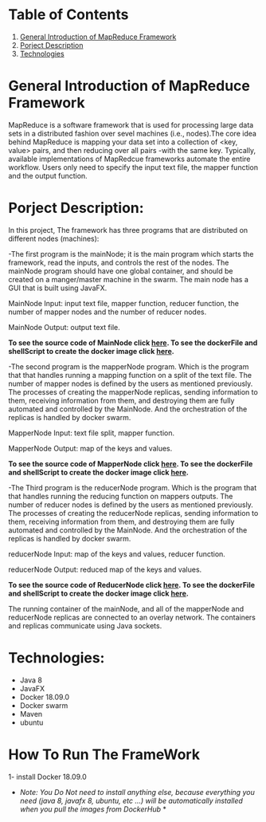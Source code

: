 # Table of Contents
1. [General Introduction of MapReduce Framework](#general-introduction-of-mapreduce-framework)
2. [Porject Description](#porject-description)
3. [Technologies](#technologies)

 

# General Introduction of MapReduce Framework
MapReduce is a software framework that is used for processing large data sets in a distributed fashion over sevel machines (i.e., nodes).The core idea behind MapReduce is mapping your data set into a collection of <key, value> pairs, and then reducing over all pairs -with the same key. Typically, available implementations of MapRedcue frameworks automate the entire workflow. Users only need to specify the input text file, the mapper function and the output function.

# Porject Description:

In this project, The framework has three programs that are distributed on different nodes (machines):

-The first program is the mainNode; it is the main program which starts the framework, read the inputs, and controls the rest of the nodes. The mainNode program should have one global container, and should be created on a manger/master machine in the swarm. 
The main node has a GUI that is built using JavaFX. 

MainNode Input: input text file, mapper function, reducer function, the number of mapper nodes and the number of reducer nodes.

MainNode Output: output text file.

**To see the source code of MainNode click [here](https://github.com/Enas-Ij/MapReduce/tree/master/mainNode). To see the dockerFile and shellScript to create the docker image click [here](https://github.com/Enas-Ij/MapReduce/tree/master/mainNodeDocker).**

-The second program is the mapperNode program. Which is the program that that handles running a mapping function on a split of the text file. The number of mapper nodes is defined by the users as mentioned previously. The processes of creating the mapperNode replicas, sending information to them, receiving information from them, and destroying them are fully automated and controlled by the MainNode. And the orchestration of the replicas is handled by docker swarm.

MapperNode Input: text file split, mapper function.

MapperNode Output: map of the keys and values.

**To see the source code of MapperNode click [here](https://github.com/Enas-Ij/MapReduce/tree/master/Mapper). To see the dockerFile and shellScript to create the docker image click [here](https://github.com/Enas-Ij/MapReduce/tree/master/mapperNodeDocker).**

-The Third program is the reducerNode program. Which is the program that that handles running the reducing function on mappers outputs. The number of reducer nodes is defined by the users as mentioned previously. The processes of creating the reducerNode replicas, sending information to them, receiving information from them, and destroying them are fully automated and controlled by the MainNode. And the orchestration of the replicas is handled by docker swarm.

reducerNode Input: map of the keys and values, reducer function.

reducerNode Output: reduced map of the keys and values.

**To see the source code of ReducerNode click [here](https://github.com/Enas-Ij/MapReduce/tree/master/reducerNode). To see the dockerFile and shellScript to create the docker image click [here](https://github.com/Enas-Ij/MapReduce/tree/master/reducerNodeDocker).**

The running container of the mainNode, and all of the mapperNode and reducerNode replicas are connected to an overlay network. The containers and replicas communicate using Java sockets.

# Technologies:
- Java 8
- JavaFX
- Docker 18.09.0
- Docker swarm
- Maven
- ubuntu 

# How To Run The FrameWork

1- install Docker 18.09.0
* *Note: You Do Not need to install anything else, because everything you need (java 8, javafx 8, ubuntu, etc ...) will be automatically installed when you pull the images from DockerHub* *


